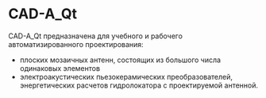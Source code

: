 # CAD-A_Qt
 CAD-A_Qt предназначена для учебного и рабочего автоматизированного проектирования:
- плоских мозаичных антенн, состоящих из большого числа одинаковых элементов 
- электроакустических  пьезокерамических преобразователей, энергетических расчетов  гидролокатора  с проектируемой антенной.
